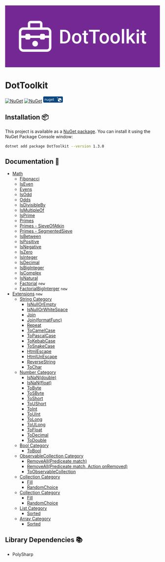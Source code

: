 ﻿![DotToolkit Cover](assets/dottoolkit-cover.svg)

# DotToolkit

[![NuGet](https://img.shields.io/nuget/dt/DotToolkit.svg)](https://www.nuget.org/stats/packages/DotToolkit?groupby=Version) 
[![NuGet](https://img.shields.io/nuget/vpre/DotToolkit.svg)](https://www.nuget.org/packages/DotToolkit/)
<a href="https://www.nuget.org/packages/DotToolkit">
    <img src="https://raw.githubusercontent.com/alexfalconflores/alexfalconflores/main/img/nuget-banner.svg" height=20 alt="Go to Nuget"/>
</a>


## Installation 📦
This project is available as a [NuGet package](https://www.nuget.org/packages/DotToolkit). You can install it using the NuGet Package Console window:
```bash
dotnet add package DotToolkit --version 1.3.0
```

## Documentation 📖
- [Math](docs/Math.md)
    - [Fibonacci](docs/Math.md#fibonacci)
    - [IsEven](docs/Math.md#iseven)
    - [Evens](docs/Math.md#evens)
    - [IsOdd](docs/Math.md#isodd)
    - [Odds](docs/Math.md#odds)
    - [IsDivisibleBy](docs/Math.md#isdivisibleby)
    - [IsMultipleOf](docs/Math.md#ismultipleof)
    - [IsPrime](docs/Math.md#isprime)
    - [Primes](docs/Math.md#primes)
    - [Primes - SieveOfAtkin](docs/Math.md#primes---sieveofatkin)
    - [Primes - SegmentedSieve](docs/Math.md#primes---segmentedsieve)
    - [IsBetween](docs/Math.md#isbetween)
    - [IsPositive](docs/Math.md#ispositive)
    - [IsNegative](docs/Math.md#isnegative)
    - [IsZero](docs/Math.md#iszero)
    - [IsInteger](docs/Math.md#isinteger)
    - [IsDecimal](docs/Math.md#isdecimal)
    - [IsBigInteger](docs/Math.md#isbetween)
    - [IsComplex](docs/Math.md#iscomplex)
    - [IsNatural](docs/Math.md#isnatural)
    - [Factorial](docs/Math.md#factorial) `new`
    - [FactorialBigInterger](docs/Math.md#factorialbiginteger) `new`
- [Extensions](docs/Extensions.md) `new`
    - [String Category](docs/ext/string.md)
      - [IsNullOrEmpty](docs/ext/string.md#isnullorempty)
      - [IsNullOrWhiteSpace](docs/ext/string.md#isnullorwhitespace)
      - [Join](docs/ext/string.md#join-string-separator)
      - [Join(formatFunc)](docs/ext/string.md#join-string-separator-funct-string-formatfunc)
      - [Repeat](docs/ext/string.md#repeat)
      - [ToCamelCase](docs/ext/string.md#tocamelcase)
      - [ToPascalCase](docs/ext/string.md#topascalcase)
      - [ToKebabCase](docs/ext/string.md#tokebabcase)
      - [ToSnakeCase](docs/ext/string.md#tosnakecase)
      - [HtmlEscape](docs/ext/string.md#htmlescape)
      - [HtmlUnEscape](docs/ext/string.md#htmlunescape)
      - [ReverseString](docs/ext/string.md#reversestring)
      - [ToChar](docs/ext/string.md#tochar)
    - [Number Category](docs/ext/number.md)
      - [IsNaN(double)](docs/ext/number.md#isnan-double)
      - [IsNaN(float)](docs/ext/number.md#isnan-float)
      - [ToByte](docs/ext/number.md#tobyte)
      - [ToSByte](docs/ext/number.md#tosbyte)
      - [ToShort](docs/ext/number.md#toshort)
      - [ToUShort](docs/ext/number.md#toushort)
      - [ToInt](docs/ext/number.md#toint)
      - [ToUInt](docs/ext/number.md#touint)
      - [ToLong](docs/ext/number.md#tolong)
      - [ToULong](docs/ext/number.md#toulong)
      - [ToFloat](docs/ext/number.md#tofloat)
      - [ToDecimal](docs/ext/number.md#todecimal)
      - [ToDouble](docs/ext/number.md#todouble)
    - [Bool Category](docs/ext/bool.md)
      - [ToBool](docs/ext/bool.md#tobool)
    - [ObservableCollection Category](docs/ext/observableCollection.md)
      - [RemoveAll(Prediceate match)](docs/ext/observableCollection.md#removeall-predicate-match)
      - [RemoveAll(Prediceate match, Action onRemoved)](docs/ext/observableCollection.md#removeall-predicate-match-action-onremoved)
      - [ToObservableCollection](docs/ext/observableCollection.md#toobservablecollection)
    - [Collection Category](docs/ext/collection.md)
      - [Fill](docs/ext/collection.md#fill)
      - [RandomChoice](docs/ext/collection.md#randomchoice)
    - [Collection Category](docs/ext/collection.md)
      - [Fill](docs/ext/collection.md#fill)
      - [RandomChoice](docs/ext/collection.md#randomchoice)
    - [List Category](docs/ext/list.md)
      - [Sorted](docs/ext/list.md)
    - [Array Category](docs/ext/array.md)
      - [Sorted](docs/ext/array.md#sorted)
    

## Library Dependencies 📚
- PolySharp
